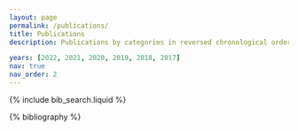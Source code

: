 ```yaml
---
layout: page
permalink: /publications/
title: Publications
description: Publications by categories in reversed chronological order. * denotes equal contribution.

years: [2022, 2021, 2020, 2019, 2018, 2017]
nav: true
nav_order: 2
---
```


<!-- _pages/publications.md -->

<!-- Bibsearch Feature -->

{% include bib_search.liquid %}

<div class="publications">

{% bibliography %}

</div>
